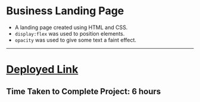 # Business Landing Page

- A landing page created using HTML and CSS.
- `display:flex` was used to position elements.
- `opacity` was used to give some text a faint effect.
***
# [Deployed Link](https://saurabh-business-landing-page.netlify.app/)

## Time Taken to Complete Project: **6 hours**